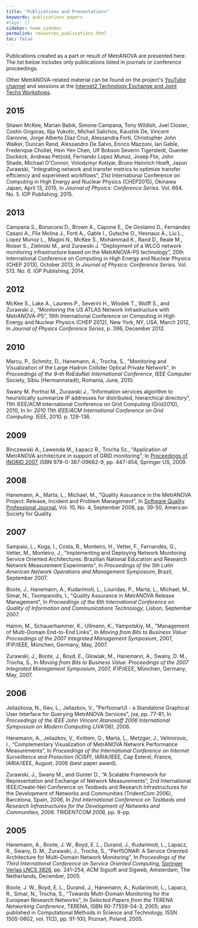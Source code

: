 ```yaml
---
title: "Publications and Presentations"
keywords: publications papers
#tags: []
sidebar: home_sidebar
permalink: resources_publications.html
toc: false
---
```


Publications created as a part or result of MetrANOVA are presented
here. The list below includes only publications listed in journals or
conference proceedings.

Other MetrANOVA-related material can be found on the project's
[YouTube
channel](https://www.youtube.com/channel/UCjK-P49pAKK9hUrrNbbe0Sg) and
sessions at the [Internet2 Technology Exchange and Joint Techs
Workshops](https://meetings.internet2.edu/2019-technology-exchange/searchmeetings/?q=MetrANOVA&sa=).


## 2015

Shawn McKee, Marian Babik, Simone Campana, Tony Wildish, Joel Closier,
Costin Grigoras, Ilija Vukotic, Michail Salichos, Kaushik De, Vincent
Garonne, Jorge Alberto Diaz Cruz, Alessandra Forti, Christopher John
Walker, Duncan Rand, Alessandro De Salvo, Enrico Mazzoni, Ian Gable,
Frederique Chollet, Hsin Yen Chen, Ulf Bobson Severin Tigerstedt,
Guenter Duckeck, Andreas Petzold, Fernando Lopez Munoz, Josep Flix,
John Shade, Michael O'Connor, Volodymyr Kotlyar, Bruno Heinrich Hoeft,
Jason Zurawski, "Integrating network and transfer metrics to optimize
transfer efficiency and experiment workflows", 21st International
Conference on Computing in High Energy and Nuclear Physics (CHEP2015),
Okinawa Japan, April 13, 2015, In *Journal of Physics: Conference
Series*. Vol. 664. No. 5. IOP Publishing, 2015.


## 2013

Campana S., Bonacorsi D., Brown A., Capone E., De Girolamo D.,
Fernandez Casani A., Flix Molina J., Forti A., Gable I., Gutsche O.,
Hesnaux A., Liu L., Lopez Munoz L., Magini N., McKee S., Mohammad K.,
Rand D., Reale M., Roiser S., Zielinski M., and Zurawski
J. “Deployment of a WLCG network monitoring infrastructure based on
the MetrANOVA-PS technology”, 20th International Conference on
Computing in High Energy and Nuclear Physics (CHEP 2013), October
2013, In *Journal of Physics: Conference Series*. Vol. 513. No. 6. IOP
Publishing, 2014.


## 2012

McKee S., Lake A., Laurens P., Severini H., Wlodek T., Wolff S., and
Zurawski J., “Monitoring the US ATLAS Network Infrastructure with
MetrANOVA-PS”, 19th International Conference on Computing in High
Energy and Nuclear Physics (CHEP 2012), New York, NY, USA, March 2012,
In *Journal of Physics Conference Series*, p.  396, December 2012.


## 2010

Marcu, P., Schmitz, D., Hanemann, A., Trocha, S., "​Monitoring and
Visualization of the Large Hadron Collider Optical Private Network",
In *Proceedings of the 9–th RoEduNet International Conference*, IEEE
Computer Society, Sibiu (Hermannstadt), Romania, June, 2010.

Swany M. Portnoi M., Zurawski J., “Information services algorithm to
heuristically summarize IP addresses for distributed, hierarchical
directory”, 11th IEEE/ACM International Conference on Grid Computing
(Grid2010), 2010, In In: *2010 11th IEEE/ACM International Conference
on Grid Computing*. IEEE, 2010. p. 129-136.


## 2009

Binczewski A., Lawenda M., Łapacz R., Trocha Sz., "Application of
MetrANOVA architecture in support of GRID monitoring", In [​Proceedings
of INGRID
2007](http://www.springer.com/engineering/signals/book/978-0-387-09662-9),
ISBN 978-0-387-09662-9, pp. 447-454, Springer US, 2009.


## 2008

Hanemann, A., Marta, L., Michael, M., "Quality Assurance in the
MetrANOVA Project: Release, Incident and Problem Management", In
[Software Quality Professional
Journal](http://www.asq.org/qic/display-item/index.html?item=24634),
Vol. 10, No. 4, September 2008, pp. 39-50, American Society for
Quality.


## 2007

Sampaio, L., Koga, I., Costa, R., Monteiro, H., Vetter, F., Fernandes,
G., Vetter, M., Monteiro, J., "Implementing and Deploying Network
Monitoring Service Oriented Architectures: Brazilian National
Education and Research Network Measurement Experiments", In
*Proceedings of the 5th Latin American Network Operations and
Management Symposium*, Brazil, September 2007.

Boote, J., Hanemann, A., Kudarimoti, L., Louridas, P., Marta, L.,
Michael, M., Simar, N., Tsompanidis, I., "Quality Assurance in
MetrANOVA Release Management", In *Proceedings of the 6th
International Conference on Quality of Information and Communications
Technology*, Lisbon, September 2007.

Hamm, M., Schauerhammer, K., Ullmann, K., Yampolskiy, M., "Management
of Multi-Domain End-to-End Links", In *Moving from Bits to Business
Value: Proceedings of the 2007 Integrated Management Symposium*, 2007,
IFIP/IEEE, München, Germany, May, 2007.

Zurawski, J., Boote, J., Boyd, E., Glowiak, M., Hanemann, A., Swany,
D. M., Trocha, S., In *Moving from Bits to Business Value: Proceedings
of the 2007 Integrated Management Symposium*, 2007, IFIP/IEEE,
München, Germany, May, 2007.


## 2006

Jeliazkova, N., Iliev, L., Jeliazkov, V., "PerfsonarUI - a Standalone
Graphical User Interface for Querying MetrANOVA Services", jva,
pp. 77-81, In *Proceedings of the IEEE John Vincent Atanasoff 2006
International Symposium on Modern Computing (JVA'06)*, 2006.

Hanemann, A., Jeliazkov, V., Kvittem, O., Marta, L., Metzger, J.,
Velimirovic, I., “Complementary Visualization of MetrANOVA Network
Performance Measurements”, In *Proceedings of the International
Conference on Internet Surveillance and Protection (ICISP)*,
IARIA/IEEE, Cap Esterel, France, IARIA/IEEE, August, 2006 (best paper
award).

Zurawski, J., Swany M., and Gunter D., “A Scalable Framework for
Representation and Exchange of Network Measurements”, 2nd
International IEEE/Create-Net Conference on Testbeds and Research
Infrastructures for the Development of Networks and Communities
(TridentCom 2006), Barcelona, Spain, 2006, In *2nd International
Conference on Testbeds and Research Infrastructures for the
Development of Networks and Communities, 2006. TRIDENTCOM
2006,* pp. 9-pp.

## 2005

Hanemann, A., Boote, J. W., Boyd, E. L., Durand, J., Kudarimoti, L.,
Lapacz, R., Swany, D. M., Zurawski, J., Trocha, S., "PerfSONAR: A
Service Oriented Architecture for Multi–Domain Network Monitoring", In
*Proceedings of the Third International Conference on Service Oriented
Computing*, [​Springer Verlag LNCS
3826](http://dx.doi.org/10.1007/11596141_19), pp. 241–254, ACM Sigsoft
and Sigweb, Amsterdam, The Netherlands, December, 2005.

Boote, J. W., Boyd, E. L., Durand, J., Hanemann, A., Kudarimoti, L.,
Lapacz, R., Simar, N., Trocha, S., "Towards Multi–Domain Monitoring
for the European Research Networks", In *Selected Papers from the
TERENA Networking Conference*, TERENA, ISBN 90-77559-04-3, 2005; also
published in Computational Methods in Science and Technology, ISSN
1505-0602, vol. 11(2), pp. 91-100, Poznań, Poland, 2005.
